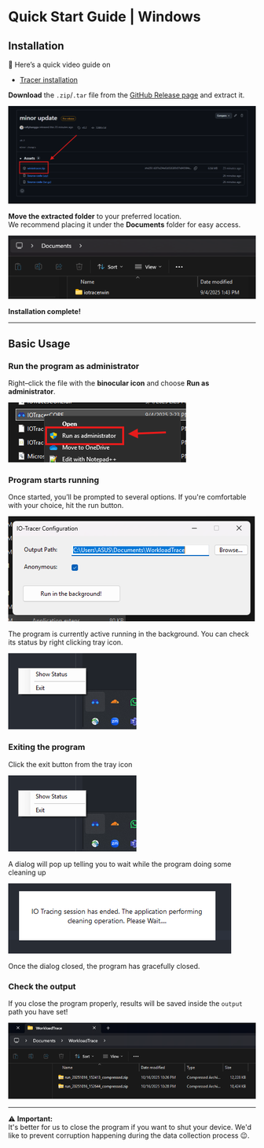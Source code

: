 # Quick Start Guide | Windows



## Installation

<!-- In order to use the program, please install the **.NET 8.0** first then the **Tracer** tool. -->

🎥 Here’s a quick video guide on

<!-- - [**.NET 8.0** installation](https://www.youtube.com/watch?v=AlM1odFIQ10) (P.S. Just follow it until the installation completed)  -->
- [Tracer installation](https://youtu.be/17Iba8GJqCA)


<!-- ### .NET 8.0
Install **.NET 8.0** framework from Microsoft's official [download](https://dotnet.microsoft.com/en-us/download) page.

![Dotnet installation page](./img/dotnetdownload.png)

Verify your installation by running `dotnet --info` in the terminal

![Dotnet verification](./img/dotnetverif.png) -->


<!-- ### Tracer -->
**Download** the `.zip`/`.tar` file from the [GitHub Release page](https://github.com/cacheMon/io-tracer-win/releases) and extract it.  

![Download from GitHub](./img/ghrelease.png)

**Move the extracted folder** to your preferred location.  
We recommend placing it under the **Documents** folder for easy access.  

![Move to Documents](./img/filedoc.png)

**Installation complete!**

---

## Basic Usage

### Run the program as administrator  
Right–click the file with the **binocular icon** and choose **Run as administrator**.  

![Run as Administrator](./img/runadmin.png)

### Program starts running 
Once started, you’ll be prompted to several options. If you're comfortable with your choice, hit the run button.

![Program Running](./img/programrun.png)

The program is currently active running in the background. You can check its status by right clicking tray icon.

![Tray Status](./img/trayicon.png)

### Exiting the program
Click the exit button from the tray icon

![Tray Status](./img/trayicon.png)

A dialog will pop up telling you to wait while the program doing some cleaning up

![dialog](./img/dialog.png)

Once the dialog closed, the program has gracefully closed.

### Check the output
If you close the program properly, results will be saved inside the `output` path you have set!

![Output Folder](./img/outputfolder.png)

---

⚠️ **Important:**  
It's better for us to close the program if you want to shut your device. We'd like to prevent corruption happening during the data collection process 😉.

